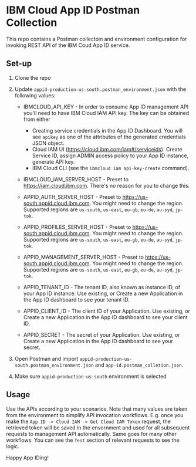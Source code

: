 # IBM Cloud App ID Postman Collection

This repo contains a Postman collectoin and environment configuration for invoking REST API of the IBM Coud App ID service. 

## Set-up

1. Clone the repo

2. Update `appid-production-us-south.postman_environment.json` with the following values:
    
    * IBMCLOUD_API_KEY - In order to consume App ID management API you'll need to have IBM Cloud IAM API key. The key can be obtained from either 
        * Creating service credentials in the App ID Dashboard. You will see `apikey` as one of the attributes of the generated credentials JSON object. 
        * Cloud IAM UI (https://cloud.ibm.com/iam#/serviceids). Create Service ID, assign ADMIN access policy to your App ID instance, generate API key.
        * IBM Cloud CLI (see the `ibmcloud iam api-key-create` command).

    * IBMCLOUD_IAM_SERVER_HOST - Preset to https://iam.cloud.ibm.com. There's no reason for you to change this. 

    * APPID_AUTH_SERVER_HOST - Preset to https://us-south.appid.cloud.ibm.com. You might need to change the region. Supported regions are `us-south`, `us-east`, `eu-gb`, `eu-de`, `au-syd`, `jp-tok`.

    * APPID_PROFILES_SERVER_HOST - Preset to https://us-south.appid.cloud.ibm.com. You might need to change the region. Supported regions are `us-south`, `us-east`, `eu-gb`, `eu-de`, `au-syd`, `jp-tok`.

    * APPID_MANAGEMENT_SERVER_HOST - Preset to https://us-south.appid.cloud.ibm.com. You might need to change the region. Supported regions are `us-south`, `us-east`, `eu-gb`, `eu-de`, `au-syd`, `jp-tok`.

    * APPID_TENANT_ID - The tenant ID, also known as instance ID, of your App ID instance. Use existing, or Create a new Application in the App ID dashboard to see your tenant ID. 

    * APPID_CLIENT_ID - The client ID of your Application. Use existing, or Create a new Application in the App ID dashboard to see your client ID. 

    * APPID_SECRET - The secret of your Application. Use existing, or Create a new Application in the App ID dashboard to see your secret. 

3. Open Postman and import `appid-production-us-south.postman_environment.json` and `app-id.postman_colletion.json`. 

4. Make sure `appid-production-us-south` environment is selected

## Usage

Use the APIs according to your scenarios. Note that many values are taken from the environment to simplify API invocation workflows. E.g. once you make the `App ID -> Cloud IAM -> Get Cloud IAM Token` request, the retrieved token will be saved in the envornment and used for all subsequent requests to management API automatically. Same goes for many other workflows. You can see the `Test` section of relevant requests to see the logic. 

Happy App IDing!

